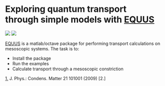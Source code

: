 # Exploring quantum transport through simple models with [EQUUS](http://eqt.elte.hu/EQuUs/html/) 

![](http://eqt.elte.hu/EQuUs/html/logo_equus.jpg)
![](http://eqt.elte.hu/EQuUs/html/intro_focusing_geometry.jpg)



[EQUUS](http://eqt.elte.hu/EQuUs/html/) is a matlab/octave package for performing transport calculations on mesoscopic systems.
The task is to:
- Install the package
- Run the examples
- Calculate transport through a mesoscopic constriction


[1.](https://iopscience.iop.org/article/10.1088/0953-8984/21/10/101001) J. Phys.: Condens. Matter 21 101001 (2009)
[2.]
